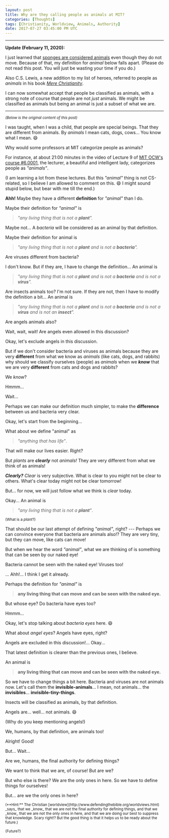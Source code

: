```yaml
---
layout: post
title: Why are they calling people as animals at MIT?
categories: [Thoughts]
tags: [Christianity, Worldview, Animals, Authority]
date: 2017-07-27 03:45:00 PM UTC
---
```


<!-- July 28, 2017 11:45:00 PM Philippine Time -->

----------

**Update (February 11, 2020):**

I just learned that [sponges are considered animals](https://www.quora.com/Are-sponges-considered-animals-or-plants-Why) even though they do not move. Because of that, my definition for _animal_ below falls apart. (Please do not read this post. You will just be wasting your time if you do.) 

Also C.S. Lewis, a new addition to my list of heroes, referred to people as _animals_ in his book [_Mere Christianity_](https://www.bookdepository.com/Mere-Christianity-C-S-Lewis/9780007461219?a_aid=jflaga).

I can now somewhat accept that people be classified as animals, with a strong note of course that people are not _just_ animals. We might be classified as animals but being an animal is just a subset of what we are.

----------

_<small>(Below is the original content of this post)</small>_

I was taught, when I was a child, that people are special beings. That they are different from animals. By _animals_ I mean cats, dogs, cows... You know what I mean. :smile:

Why would some professors at MIT categorize people as animals?

<!--more-->

<!--
## Are they calling people as animals at MIT?
-->

For instance, at about 21:00 minutes in the video of Lecture 9 of [MIT OCW's course #6.0001](https://ocw.mit.edu/courses/electrical-engineering-and-computer-science/6-0001-introduction-to-computer-science-and-programming-in-python-fall-2016/), the lecturer, a beautiful and intelligent lady, categorizes people as _"animals"_.

(I am learning a lot from these lectures. But this _"animal"_ thing is not CS-related, so I believe I am allowed to comment on this. :smile: I might sound stupid below, but bear with me till the end.)

**Ahh!** Maybe they have a different **definition** for _"animal"_ than I do.

Maybe their definition for _"animal"_ is 

> _"any living thing that is not a **plant**"._

Maybe not... A _bacteria_ will be considered as an animal by that definition. 

Maybe their definition for animal is 

> _"any living thing that is not a **plant** and is not a **bacteria**"._

Are viruses different from bacteria?

I don't know. But if they are, I have to change the definition... An animal is 

> _"any living thing that is not a **plant** and is not a **bacteria** and is not a **virus**"._

Are insects animals too? I'm not sure. If they are not, then I have to modify the definition a bit... An animal is 

> _"any living thing that is not a **plant** and is not a **bacteria** and is not a **virus** and is not an **insect**"._

Are angels animals also?

Wait, wait, wait! Are angels even allowed in this discussion?

Okay, let's exclude angels in this discussion.

But if we don't consider bacteria and viruses as animals because they are very **different** from what we know as _animals_ (like cats, dogs, and rabbits) why should we classify ourselves (people) as _animals_ when we **_know_** that we are very **different** from cats and dogs and rabbits?

We _know_?

Hmmm...

Wait...

Perhaps we can make our definition much simpler, to make the **difference** between us and bacteria very clear.

Okay, let's start from the beginning...

What about we define "animal" as

> _"anything that has life"_.

That will make our lives easier. Right?

But _plants_ are **_clearly_** not _animals!_ They are very different from what we think of as animals!

**_Clearly?_** _Clear_ is very subjective. What is clear to you might not be clear to others. What's clear today might not be clear tomorrow!

But... for now, we will just follow what we think is _clear_ today. 

<!--
But we can't just define things by what is _clear_, right?. What is _clear_ to you might not be _clear_ to me. Plants have age, and they can have names. Certainly they can be classified as animals.
-->

Okay... An animal is

> _"any living thing that is not a **plant**"_.

<small>(What is a _plant_?)</small>

That should be our last attempt of defining _"animal"_, right? --- Perhaps we can convince everyone that bacteria are animals also!? They are very tiny, but they can move, like cats can move!

But when we hear the word _"animal"_, what we are thinking of is something that can be seen by our naked eye!

Bacteria cannot be seen with the naked eye! Viruses too!

... Ahh!... I think I get it already.

Perhaps the definition for _"animal"_ is

> **any living thing that can move and can be seen with the naked eye.**

But whose eye? Do bacteria have eyes too?

Hmmm...

Okay, let's stop talking about _bacteria eyes_ here. :smile:

What about _angel eyes_? Angels have eyes, right?

Angels are excluded in this discussion!... Okay...

That latest definition is clearer than the previous ones, I believe.

An animal is 

> **any living thing that can move and can be seen with the naked eye.**

So we have to change things a bit here. Bacteria and viruses are not animals now. Let's call them the **invisible-animals**... I mean, not animals... the **invisibles**... **invisible-tiny-things**.

Insects will be classified as animals, by that definition.

Angels are... well... not animals. :smile:

(Why do you keep mentioning angels!)

We, humans, by that definition, are animals too!

Alright! Good!

But... Wait...

Are we, humans, the final authority for defining things?

We want to think that we are, of course! But are we?

<!-- _Of course not!_

Of course we _know_ that we are not the final authority for defining things!  -->

But who else is there? We are the only ones in here. So we have to define things for ourselves!

But... are we the only ones in here?

<small>
(**Hint:** The Christian [worldview](http://www.defendingthebible.org/worldviews.html) _says_ that we _know_ that we are not the final authority for defining things, and that we _know_ that we are not the only ones in here, and that we are doing our best to suppress that knowledge. Scary right!? But the good thing is that it helps us to be ready about the future.)
</small>

<small>(Future?)</small>


<!--

<p class="quoted-text">
Different!?
</p>
-->
